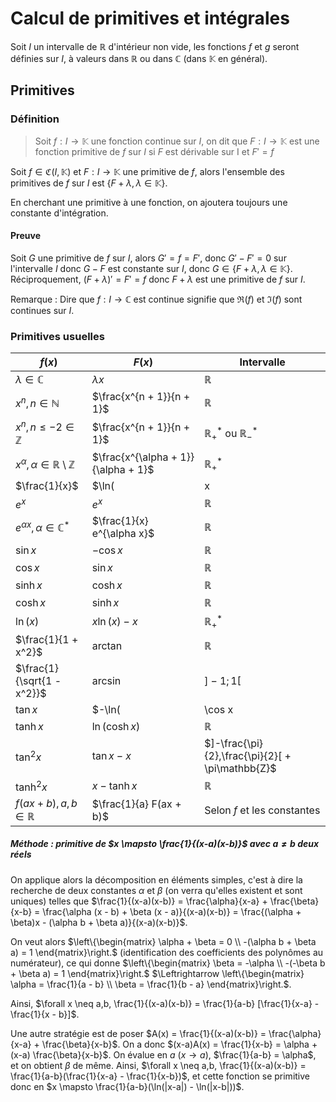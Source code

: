# Calcul de primitives et intégrales
Soit $I$ un intervalle de $\mathbb{R}$ d'intérieur non vide, les fonctions
$f$ et $g$ seront définies sur $I$, à valeurs dans $\mathbb{R}$ ou
dans $\mathbb{C}$ (dans $\mathbb{K}$ en général).

## Primitives
### Définition
> Soit $f: I \to \mathbb{K}$ une fonction continue sur $I$,
> on dit que $F: I \to \mathbb{K}$ est une fonction primitive de $f$
> sur $I$ si $F$ est dérivable sur I et $F' = f$

Soit $f \in \mathfrak{C}(I,\mathbb{K})$ et $F: I \to \mathbb{K}$ une primitive
de $f$, alors l'ensemble des primitives de $f$ sur $I$ est
$\{F + \lambda, \lambda \in \mathbb{K}\}$.

En cherchant une primitive à une fonction, on ajoutera toujours une constante
d'intégration.

#### Preuve
Soit $G$ une primitive de $f$ sur $I$, alors $G' = f = F'$,
donc $G' - F' = 0$ sur l'intervalle $I$ donc $G - F$ est constante
sur $I$, donc $G \in \{F + \lambda, \lambda \in \mathbb{K}\}$.
Réciproquement, $(F + \lambda)' = F' = f$ donc $F + \lambda$ est une primitive
de $f$ sur $I$.

Remarque : Dire que $f: I \to \mathbb{C}$ est continue signifie que $\Re(f)$
et $\Im(f)$ sont continues sur $I$.

### Primitives usuelles

$f(x)$                                                   | $F(x)$                              | Intervalle
---                                                      | ---                                 | ---
$\lambda \in \mathbb{C}$                                 | $\lambda x$                         | $\mathbb{R}$
$x^n, n \in \mathbb{N}$                                  | $\frac{x^{n + 1}}{n + 1}$           | $\mathbb{R}$
$x^n, n \leq -2 \in \mathbb{Z}$                          | $\frac{x^{n + 1}}{n + 1}$           | $\mathbb{R}^{\ast}_{+}$ ou $\mathbb{R}^{\ast}_{-}$
$x^{\alpha}, \alpha \in \mathbb{R} \setminus \mathbb{Z}$ | $\frac{x^{\alpha + 1}}{\alpha + 1}$ | $\mathbb{R}^{\ast}_{+}$
$\frac{1}{x}$                                            | $\ln(                               | x      | )$ | $\mathbb{R}^{\ast}_{+}$ ou $\mathbb{R}^{\ast}_{-}$
$e^{x}$                                                  | $e^x$                               | $\mathbb{R}$
$e^{\alpha x}, \alpha \in \mathbb{C}^{\ast}$             | $\frac{1}{x} e^{\alpha x}$          | $\mathbb{R}$
$\sin x$                                                 | $-\cos x$                           | $\mathbb{R}$
$\cos x$                                                 | $\sin x$                            | $\mathbb{R}$
$\sinh x$                                                | $\cosh x$                           | $\mathbb{R}$
$\cosh x$                                                | $\sinh x$                           | $\mathbb{R}$
$\ln(x)$                                                 | $x \ln(x) - x$                      | $\mathbb{R}^{\ast}_{+}$
$\frac{1}{1 + x^2}$                                      | $\arctan$                           | $\mathbb{R}$
$\frac{1}{\sqrt{1 - x^2}}$                               | $\arcsin$                           | $]-1;1[$
$\tan x$                                                 | $-\ln(                              | \cos x | )$ | $]\frac{-\pi}{2},\frac{\pi}{2}[ + \pi\mathbb{Z}$
$\tanh x$                                                | $\ln(\cosh x)$                      | $\mathbb{R}$
$\tan^2 x$                                               | $\tan x - x$                        | $]-\frac{\pi}{2},\frac{\pi}{2}[ + \pi\mathbb{Z}$
$\tanh^2 x$                                              | $x - \tanh x$                       | $\mathbb{R}$
$f(ax + b), a,b \in \mathbb{R}$                          | $\frac{1}{a} F(ax + b)$             | Selon $f$ et les constantes

##### Méthode : primitive de  $x \mapsto \frac{1}{(x-a)(x-b)}$ avec $a \neq b$ deux réels
On applique alors la décomposition en éléments simples, c'est à dire la
recherche de deux constantes $\alpha$ et $\beta$ (on verra qu'elles existent et
sont uniques) telles que
$\frac{1}{(x-a)(x-b)} = \frac{\alpha}{x-a} + \frac{\beta}{x-b} = \frac{\alpha (x - b) + \beta (x - a)}{(x-a)(x-b)} = \frac{(\alpha + \beta)x - (\alpha b + \beta a)}{(x-a)(x-b)}$.

On veut alors $\left\{\begin{matrix} \alpha + \beta = 0 \\ -(\alpha b + \beta a) = 1 \end{matrix}\right.$
(identification des coefficients des polynômes au numérateur), ce qui donne
$\left\{\begin{matrix} \beta = -\alpha \\ -(-\beta b + \beta a) = 1 \end{matrix}\right.$
$\Leftrightarrow \left\{\begin{matrix} \alpha = \frac{1}{a - b} \\ \beta = \frac{1}{b - a} \end{matrix}\right.$.

Ainsi, $\forall x \neq a,b, \frac{1}{(x-a)(x-b)} = \frac{1}{a-b} [\frac{1}{x-a} - \frac{1}{x - b}]$.

Une autre stratégie est de poser $A(x) = \frac{1}{(x-a)(x-b)} = \frac{\alpha}{x-a} + \frac{\beta}{x-b}$.
On a donc $(x-a)A(x) = \frac{1}{x-b} = \alpha + (x-a) \frac{\beta}{x-b}$.
On évalue en $a$ ($x \to a$), $\frac{1}{a-b} = \alpha$, et on obtient $\beta$ de
même. Ainsi, $\forall x \neq a,b, \frac{1}{(x-a)(x-b)} = \frac{1}{a-b}(\frac{1}{x-a} - \frac{1}{x-b})$,
et cette fonction se primitive donc en $x \mapsto \frac{1}{a-b}(\ln(|x-a|) - \ln(|x-b|))$.
